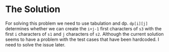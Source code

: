 # The Solution

For solving this problem we need to use tabulation and dp. `dp[i][j]` determines whether we can create the `i+j-1` first characters of `s3` with the first `i` characters of `s1` and `j` characters of `s2`.
Although the current solution seems to have a problem with the test cases that have been hardcoded. I need to solve the issue later.
